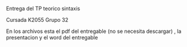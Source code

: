 Entrega del TP teorico sintaxis 

Cursada K2055 
Grupo 32

En los archivos esta el pdf del entregable (no se necesita descargar) , la presentacion y el word del entregable

